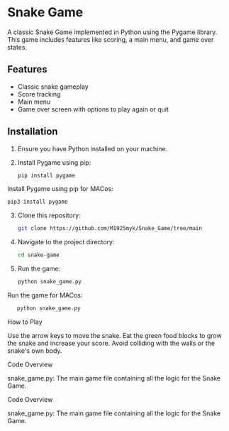 # Snake Game

A classic Snake Game implemented in Python using the Pygame library. This game includes features like scoring, a main menu, and game over states.

## Features

- Classic snake gameplay
- Score tracking
- Main menu
- Game over screen with options to play again or quit

## Installation

1. Ensure you have Python installed on your machine.
2. Install Pygame using pip:

   ```bash
   pip install pygame 
   ```
Install Pygame using pip for MACos:
   ```bash
   pip3 install pygame 
   ```

3. Clone this repository:

   ```bash 
   git clone https://github.com/M1925myk/Snake_Game/tree/main  
   ```

4. Navigate to the project directory:
   ```bash
   cd snake-game
   ```

5. Run the game:
   ```bash
   python snake_game.py
   ```
Run the game for MACos:
   ```bash
      python snake_game.py
   ```
How to Play

Use the arrow keys to move the snake.
Eat the green food blocks to grow the snake and increase your score.
Avoid colliding with the walls or the snake's own body.

Code Overview

snake_game.py: The main game file containing all the logic for the Snake Game.

Code Overview

snake_game.py: The main game file containing all the logic for the Snake Game.